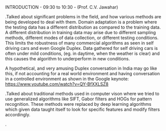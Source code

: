 INTRODUCTION - 09:30 to 10:30 - (Prof. C.V. Jawahar)

.Talked about significant problems in the field, and how various methods are being developed to deal with them. Domain adaptation is a problem where the testing data has a different distribution as compared to the training data. A different distribution in training data may arise due to different sampling methods, different modes of data collection, or different testing conditions. This limits the robustness of many commercial algorithms as seen in self driving cars and even Google Duplex. Data gathered for self driving cars is often under mild conditions, (eg. in daytime, when the weather is clear) and this causes the algorithm to underperform in new conditions. 

A hypothetical, and very amusing Duplex conversation in India may go like this, if not accounting for a real world environment and having conversation in a controlled environment as shown in the Google keynote: https://www.youtube.com/watch?v=QY-BfXXLSZ8

.Talked about traditional methods used in computer vison where we tried to use generalized algorithms like SIFT, Gabor filters and HOGs for pattern recognition. These methods were replaced by deep learning algorithms which given data taught itself to look for specific features and modify filters accordingly.

.
